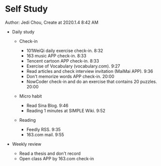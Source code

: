 # Self Study

Author: Jedi Chou, Create at 2020.1.4 8:42 AM

* Daily study
  * Check-in
    * 101WeiQi daily exercise check-in. 8:32
    * 163 music APP check-in. 8:33
    * Tencent cartoon APP check-in. 8:33
    * Exercise of Vocabulary (vocabulary.com). 9:27
    * Read articles and check interview invitation (MaiMai APP). 9:36
    * Don't memorize words APP check-in. 20:00
    * NowCoder check-in and do an exercise that contains 20 puzzles. 20:00

  * Micro habit
    * Read Sina Blog. 9:46
    * Reading 1 minutes at SIMPLE Wiki. 9:52

  * Reading
    * Feedly RSS. 9:35
    * 163.com mail. 9:55

* Weekly review
  * Read a thesis and don't record
  * Open class APP by 163.com check-in

